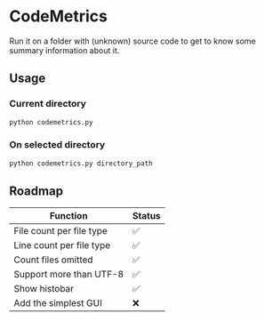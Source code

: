 # CodeMetrics
Run it on a folder with (unknown) source code to get to know some summary information about it.

## Usage

### Current directory
```bash
python codemetrics.py
```

### On selected directory
```bash
python codemetrics.py directory_path
```

## Roadmap

Function | Status
---|---
File count per file type | :white_check_mark:
Line count per file type | :white_check_mark:
Count files omitted      | :white_check_mark:
Support more than UTF-8  | :white_check_mark:
Show histobar            | :white_check_mark:
Add the simplest GUI     | :x:
